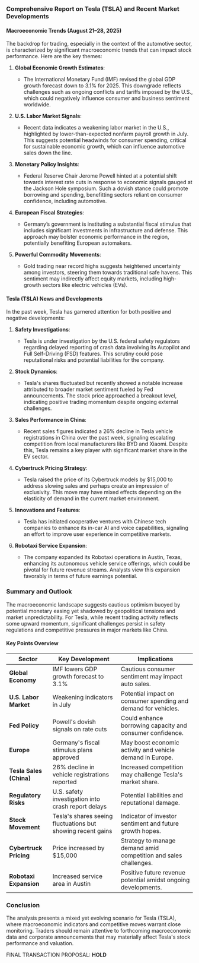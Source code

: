 ### Comprehensive Report on Tesla (TSLA) and Recent Market Developments

#### Macroeconomic Trends (August 21–28, 2025)

The backdrop for trading, especially in the context of the automotive sector, is characterized by significant macroeconomic trends that can impact stock performance. Here are the key themes:

1. **Global Economic Growth Estimates**:
   - The International Monetary Fund (IMF) revised the global GDP growth forecast down to 3.1% for 2025. This downgrade reflects challenges such as ongoing conflicts and tariffs imposed by the U.S., which could negatively influence consumer and business sentiment worldwide.

2. **U.S. Labor Market Signals**:
   - Recent data indicates a weakening labor market in the U.S., highlighted by lower-than-expected nonfarm payroll growth in July. This suggests potential headwinds for consumer spending, critical for sustainable economic growth, which can influence automotive sales down the line.

3. **Monetary Policy Insights**:
   - Federal Reserve Chair Jerome Powell hinted at a potential shift towards interest rate cuts in response to economic signals gauged at the Jackson Hole symposium. Such a dovish stance could promote borrowing and spending, benefitting sectors reliant on consumer confidence, including automotive.

4. **European Fiscal Strategies**:
   - Germany’s government is instituting a substantial fiscal stimulus that includes significant investments in infrastructure and defense. This approach may bolster economic performance in the region, potentially benefiting European automakers.

5. **Powerful Commodity Movements**:
   - Gold trading near record highs suggests heightened uncertainty among investors, steering them towards traditional safe havens. This sentiment may indirectly affect equity markets, including high-growth sectors like electric vehicles (EVs).

#### Tesla (TSLA) News and Developments

In the past week, Tesla has garnered attention for both positive and negative developments:

1. **Safety Investigations**:
   - Tesla is under investigation by the U.S. federal safety regulators regarding delayed reporting of crash data involving its Autopilot and Full Self-Driving (FSD) features. This scrutiny could pose reputational risks and potential liabilities for the company.

2. **Stock Dynamics**:
   - Tesla's shares fluctuated but recently showed a notable increase attributed to broader market sentiment fueled by Fed announcements. The stock price approached a breakout level, indicating positive trading momentum despite ongoing external challenges.

3. **Sales Performance in China**:
   - Recent sales figures indicated a 26% decline in Tesla vehicle registrations in China over the past week, signaling escalating competition from local manufacturers like BYD and Xiaomi. Despite this, Tesla remains a key player with significant market share in the EV sector.

4. **Cybertruck Pricing Strategy**:
   - Tesla raised the price of its Cybertruck models by $15,000 to address slowing sales and perhaps create an impression of exclusivity. This move may have mixed effects depending on the elasticity of demand in the current market environment.

5. **Innovations and Features**:
   - Tesla has initiated cooperative ventures with Chinese tech companies to enhance its in-car AI and voice capabilities, signaling an effort to improve user experience in competitive markets.

6. **Robotaxi Service Expansion**:
   - The company expanded its Robotaxi operations in Austin, Texas, enhancing its autonomous vehicle service offerings, which could be pivotal for future revenue streams. Analysts view this expansion favorably in terms of future earnings potential.

### Summary and Outlook

The macroeconomic landscape suggests cautious optimism buoyed by potential monetary easing yet shadowed by geopolitical tensions and market unpredictability. For Tesla, while recent trading activity reflects some upward momentum, significant challenges persist in safety regulations and competitive pressures in major markets like China.

#### Key Points Overview

| Sector                  | Key Development                                                 | Implications                                                      |
|------------------------|---------------------------------------------------------------|------------------------------------------------------------------|
| **Global Economy**      | IMF lowers GDP growth forecast to 3.1%                         | Cautious consumer sentiment may impact auto sales.               |
| **U.S. Labor Market**   | Weakening indicators in July                                   | Potential impact on consumer spending and demand for vehicles.    |
| **Fed Policy**          | Powell's dovish signals on rate cuts                          | Could enhance borrowing capacity and consumer confidence.         |
| **Europe**              | Germany's fiscal stimulus plans approved                      | May boost economic activity and vehicle demand in Europe.        |
| **Tesla Sales (China)** | 26% decline in vehicle registrations reported                 | Increased competition may challenge Tesla's market share.        |
| **Regulatory Risks**    | U.S. safety investigation into crash report delays            | Potential liabilities and reputational damage.                   |
| **Stock Movement**      | Tesla's shares seeing fluctuations but showing recent gains   | Indicator of investor sentiment and future growth hopes.         |
| **Cybertruck Pricing**  | Price increased by $15,000                                    | Strategy to manage demand amid competition and sales challenges.  |
| **Robotaxi Expansion**  | Increased service area in Austin                              | Positive future revenue potential amidst ongoing developments.    |

### Conclusion

The analysis presents a mixed yet evolving scenario for Tesla (TSLA), where macroeconomic indicators and competitive moves warrant close monitoring. Traders should remain attentive to forthcoming macroeconomic data and corporate announcements that may materially affect Tesla's stock performance and valuation. 

FINAL TRANSACTION PROPOSAL: **HOLD**